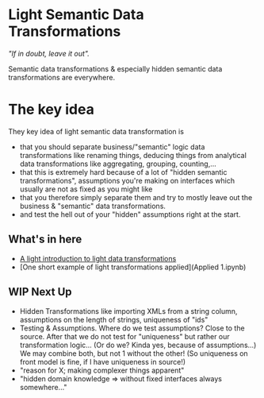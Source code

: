 # Light Semantic Data Transformations 
*"If in doubt, leave it out".*

Semantic data transformations & especially hidden semantic data transformations
are everywhere.

# The key idea # 
They key idea of light semantic data transformation is 
- that you should separate business/"semantic" logic data transformations like renaming things, 
deducing things from analytical data transformations like aggregating, grouping, counting,...
- that this is extremely hard because of a lot of "hidden semantic transformations", assumptions you're making on
interfaces which usually are not as fixed as you might like
- that you therefore simply separate them and try to mostly leave out the business & "semantic" data transformations.
- and test the hell out of your "hidden" assumptions right at the start.

## What's in here ##
- [A light introduction to light data transformations](Tranformations_Light.ipynb)
- [One short example of light transformations applied](Applied 1.ipynb)

## WIP Next Up ##
- Hidden Transformations like importing XMLs from a string column, assumptions
on the length of strings, uniqueness of "ids"
- Testing & Assumptions. Where do we test assumptions? Close to the source.
After that we do not test for "uniqueness" but rather our transformation logic...
(Or do we? Kinda yes, because of assumptions...) We may combine both, but
not 1 without the other! (So uniqueness on front model is fine, if 
  I have uniqueness in source!)
- "reason for X; making complexer things apparent"
- "hidden domain knowledge => without fixed interfaces always somewhere..."
